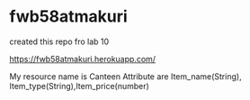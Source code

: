 # fwb58atmakuri

created this repo fro lab 10

<https://fwb58atmakuri.herokuapp.com/>

My resource name is Canteen
Attribute are Item_name(String), Item_type(String),Item_price(number)
